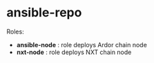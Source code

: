 # ansible-repo

Roles:
- **ansible-node** : role deploys Ardor chain node
- **nxt-node** : role deploys NXT chain node
